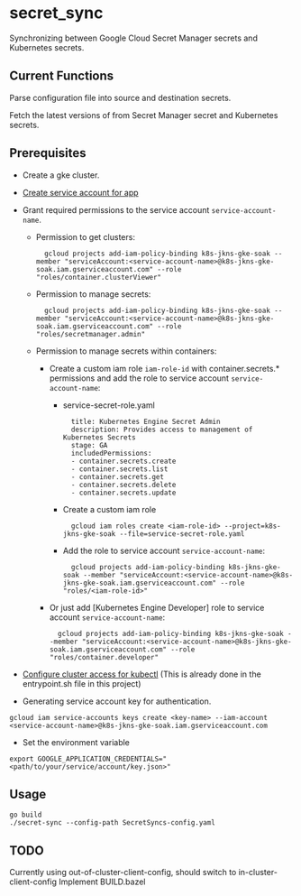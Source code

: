 # secret_sync
Synchronizing between Google Cloud Secret Manager secrets and Kubernetes secrets.

## Current Functions
Parse configuration file into source and destination secrets.

Fetch the latest versions of from Secret Manager secret and Kubernetes secrets.

## Prerequisites
- Create a gke cluster.

- [Create service account for app](https://cloud.google.com/docs/authentication/production#command-line)

- Grant required permissions to the service account `service-account-name`.

	- Permission to get clusters:

		    gcloud projects add-iam-policy-binding k8s-jkns-gke-soak --member "serviceAccount:<service-account-name>@k8s-jkns-gke-soak.iam.gserviceaccount.com" --role "roles/container.clusterViewer"
	
	- Permission to manage secrets:

		    gcloud projects add-iam-policy-binding k8s-jkns-gke-soak --member "serviceAccount:<service-account-name>@k8s-jkns-gke-soak.iam.gserviceaccount.com" --role "roles/secretmanager.admin"

	- Permission to manage secrets within containers:

		- Create a custom iam role `iam-role-id` with container.secrets.* permissions and add the role to service account `service-account-name`:
			- service-secret-role.yaml

				    title: Kubernetes Engine Secret Admin
				    description: Provides access to management of Kubernetes Secrets
				    stage: GA
				    includedPermissions:
				    - container.secrets.create
				    - container.secrets.list
				    - container.secrets.get
				    - container.secrets.delete
				    - container.secrets.update
			
			- Create a custom iam role

				    gcloud iam roles create <iam-role-id> --project=k8s-jkns-gke-soak --file=service-secret-role.yaml

			- Add the role to service account `service-account-name`:

				    gcloud projects add-iam-policy-binding k8s-jkns-gke-soak --member "serviceAccount:<service-account-name>@k8s-jkns-gke-soak.iam.gserviceaccount.com" --role "roles/<iam-role-id>"

		- Or just add [Kubernetes Engine Developer] role to service account `service-account-name`:

			    gcloud projects add-iam-policy-binding k8s-jkns-gke-soak --member "serviceAccount:<service-account-name>@k8s-jkns-gke-soak.iam.gserviceaccount.com" --role "roles/container.developer"

- [Configure cluster access for kubectl](https://cloud.google.com/kubernetes-engine/docs/how-to/cluster-access-for-kubectl) (This is already done in the entrypoint.sh file in this project)

- Generating service account key for authentication.
```
gcloud iam service-accounts keys create <key-name> --iam-account <service-account-name>@k8s-jkns-gke-soak.iam.gserviceaccount.com
```

- Set the environment variable
``` 
export GOOGLE_APPLICATION_CREDENTIALS="<path/to/your/service/account/key.json>"
```

## Usage
```
go build
./secret-sync --config-path SecretSyncs-config.yaml
```

## TODO
Currently using out-of-cluster-client-config, should switch to in-cluster-client-config
Implement BUILD.bazel